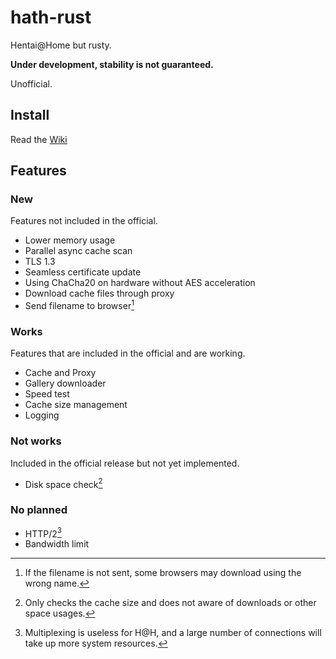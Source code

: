 # hath-rust

Hentai@Home but rusty.

**Under development, stability is not guaranteed.**

Unofficial.

## Install
Read the [Wiki](https://github.com/james58899/hath-rust/wiki/Install)

## Features
### New
Features not included in the official.
* Lower memory usage
* Parallel async cache scan
* TLS 1.3
* Seamless certificate update
* Using ChaCha20 on hardware without AES acceleration
* Download cache files through proxy
* Send filename to browser[^filename]

### Works
Features that are included in the official and are working.
* Cache and Proxy
* Gallery downloader
* Speed test
* Cache size management
* Logging

### Not works
Included in the official release but not yet implemented.
* Disk space check[^disk]

### No planned
* HTTP/2[^h2]
* Bandwidth limit


[^disk]: Only checks the cache size and does not aware of downloads or other space usages.
[^h2]: Multiplexing is useless for H@H, and a large number of connections will take up more system resources.
[^filename]: If the filename is not sent, some browsers may download using the wrong name.